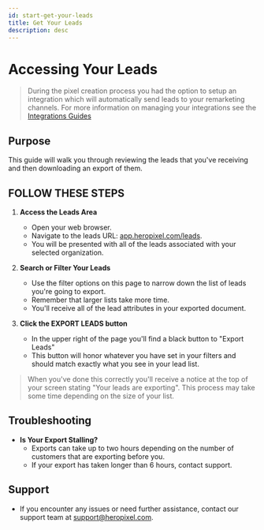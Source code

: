 ```yaml
---
id: start-get-your-leads
title: Get Your Leads
description: desc
---
```


# Accessing Your Leads

> During the pixel creation process you had the option to setup an integration which will automatically send leads to your remarketing channels. For more information on managing your integrations see the [Integrations Guides](/docs/intro-to-integrations)

## Purpose

This guide will walk you through reviewing the leads that you've receiving and then downloading an export of them.

## FOLLOW THESE STEPS

1. **Access the Leads Area**

   - Open your web browser.
   - Navigate to the leads URL: [app.heropixel.com/leads](https://app.heropixel.com/leads).
   - You will be presented with all of the leads associated with your selected organization.

2. **Search or Filter Your Leads**

   - Use the filter options on this page to narrow down the list of leads you're going to export.
   - Remember that larger lists take more time.
   - You'll receive all of the lead attributes in your exported document.

3. **Click the EXPORT LEADS button**
   - In the upper right of the page you'll find a black button to "Export Leads"
   - This button will honor whatever you have set in your filters and should match exactly what you see in your lead list.

> When you've done this correctly you'll receive a notice at the top of your screen stating "Your leads are exporting". This process may take some time depending on the size of your list.

## Troubleshooting

- **Is Your Export Stalling?**
  - Exports can take up to two hours depending on the number of customers that are exporting before you.
  - If your export has taken longer than 6 hours, contact support.

## Support

- If you encounter any issues or need further assistance, contact our support team at [support@heropixel.com](mailto:support@heropixel.com).

